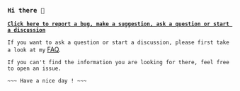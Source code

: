 ### `Hi there 👋`

**[`Click here to report a bug, make a suggestion, ask a question or start a discussion`](https://github.com/igorlogius/igorlogius/issues/new/choose)**

`If you want to ask a question or start a discussion, please first take a look at my` [FAQ](https://github.com/igorlogius/igorlogius/blob/main/FAQ.md).

`If you can't find the information you are looking for there, feel free to open an issue.`

`~~~ Have a nice day ! ~~~`

<!--
**igorlogius/igorlogius** is a ✨ _special_ ✨ repository because its `README.md` (this file) appears on your GitHub profile.

Here are some ideas to get you started:

- 🔭 I’m currently working on ...
- 🌱 I’m currently learning ...
- 👯 I’m looking to collaborate on ...
- 🤔 I’m looking for help with ...
- 💬 Ask me about ...
- 📫 How to reach me: ...
- 😄 Pronouns: ...
- ⚡ Fun fact: ...
-->
